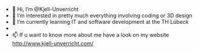 - 👋 Hi, I’m @Kjell-Unverricht
- 👀 I’m interested in pretty much everything involving coding or 3D design
- 🌱 I’m currently learning IT and software development at the TH Lübeck
- 
- 📫 If u want to know more about me have a look on my website http://www.kjell-unverricht.com/

<!---
Kjell-Unverricht/Kjell-Unverricht is a ✨ special ✨ repository because its `README.md` (this file) appears on your GitHub profile.
You can click the Preview link to take a look at your changes.
--->
